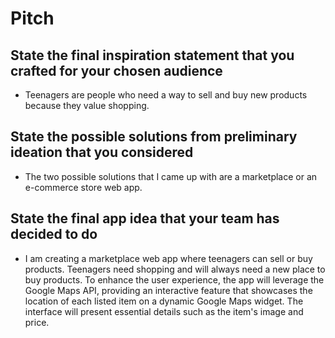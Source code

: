 # Pitch

## State the final inspiration statement that you crafted for your chosen audience

-   Teenagers are people who need a way to sell and buy new products because they value shopping.

## State the possible solutions from preliminary ideation that you considered

-   The two possible solutions that I came up with are a marketplace or an e-commerce store web app.

## State the final app idea that your team has decided to do

-   I am creating a marketplace web app where teenagers can sell or buy products. Teenagers need shopping and will always need a new place to buy products. To enhance the user experience, the app will leverage the Google Maps API, providing an interactive feature that showcases the location of each listed item on a dynamic Google Maps widget. The interface will present essential details such as the item's image and price.
